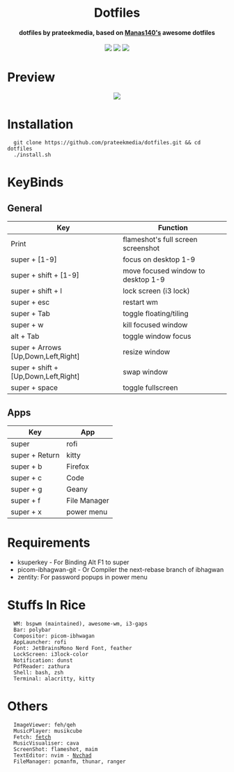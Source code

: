 <h1 align="center">Dotfiles</h1>
<h4 align="center">dotfiles by prateekmedia, based on <a href="https://github.com/Manas140/dotfiles.git">Manas140's</a> awesome dotfiles</h4>

<p align="center">
    <a href="https://github.com/prateekmedia/dotfiles/stargazers"><img src="https://img.shields.io/github/stars/prateekmedia/dotfiles?colorA=151515&colorB=6A9FB5&style=for-the-badge&logo=starship"></a>
    <a href="https://github.com/prateekmedia/dotfiles/issues"><img src="https://img.shields.io/github/issues/prateekmedia/dotfiles?colorA=151515&colorB=F4BF75&style=for-the-badge&logo=bugatti"></a>
    <a href="https://github.com/prateekmedia/dotfiles/network/members"><img src="https://img.shields.io/github/forks/prateekmedia/dotfiles?colorA=151515&colorB=788C4C&style=for-the-badge&logo=github"></a>
</p>

# Preview
<p align="center">
  <img src="https://user-images.githubusercontent.com/41370460/149572672-1ebdafa8-491d-4427-bfce-9bff40ea3bd1.gif"> 
</p>

# Installation
```
  git clone https://github.com/prateekmedia/dotfiles.git && cd dotfiles
  ./install.sh 
```

# KeyBinds
## General
| Key | Function |
| --- | -------- |
| Print | flameshot's full screen screenshot |
| super + [1-9] | focus on desktop 1-9 |
| super + shift + [1-9] | move focused window to desktop 1-9 |
| super + shift + l | lock screen (i3 lock) |
| super + esc | restart wm | 
| super + Tab | toggle floating/tiling |
| super + w | kill focused window |
| alt + Tab | toggle window focus |
| super + Arrows [Up,Down,Left,Right] | resize window |
| super + shift + [Up,Down,Left,Right] | swap window |
| super + space | toggle fullscreen |

## Apps
| Key | App |
| --- | -------- |
| super | rofi |
| super + Return | kitty |
| super + b | Firefox |
| super + c | Code |
| super + g | Geany |
| super + f | File Manager |
| super + x | power menu |

# Requirements
- ksuperkey - For Binding Alt F1 to super
- picom-ibhagwan-git - Or Compiler the next-rebase branch of ibhagwan
- zentity: For password popups in power menu

# Stuffs In Rice
```
  WM: bspwm (maintained), awesome-wm, i3-gaps
  Bar: polybar
  Compositor: picom-ibhwagan
  AppLauncher: rofi
  Font: JetBrainsMono Nerd Font, feather
  LockScreen: i3lock-color
  Notification: dunst
  PdfReader: zathura
  Shell: bash, zsh
  Terminal: alacritty, kitty
```

# Others
<pre><code>  ImageViewer: feh/qeh
  MusicPlayer: musikcube
  Fetch: <a href="https://github.com/Manas140/fetch">fetch</a>
  MusicVisualiser: cava
  ScreenShot: flameshot, maim
  TextEditor: nvim - <a href="https://github.com/Nvchad">Nvchad</a>
  FileManager: pcmanfm, thunar, ranger
</code></pre>

